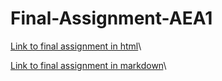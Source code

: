 # Final-Assignment-AEA1

[Link to final assignment in html](https://xavipg28.github.io/Final-Assignment-AEA1/ANR+386264+-+Final+Assignement+-+Applied+Economics+1.html)\\


[Link to final assignment in markdown](https://github.com/xavipg28/Final-Assignment-AEA1/blob/gh-pages/ANR%20386264%20-%20Final%20Assignement%20-%20Applied%20Economics%201.ipynb)\\

